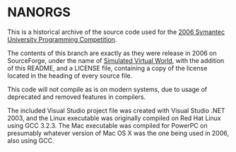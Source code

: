 # NANORGS

This is a historical archive of the source code used for the
[2006 Symantec University Programming Competition](https://web.archive.org/web/20060224022835/http://www.symantec.com/specprog/university/).

The contents of this branch are exactly as they were release in 2006 on SourceForge, under the name of
[Simulated Virtual World](https://sourceforge.net/projects/virtual-world/), with the addition of this README,
and a LICENSE file, containing a copy of the license located in the heading of every source file.

This code will not compile as is on modern systems, due to usage of deprecated and removed features in compilers.

The included Visual Studio project file was created with Visual Studio .NET 2003, and the Linux executable was
originally compiled on Red Hat Linux using GCC 3.2.3. The Mac executable was compiled for PowerPC on presumably
whatever version of Mac OS X was the one being used in 2006, also using GCC.